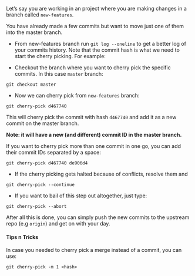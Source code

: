 
<!-- ![xxx](https://raw.githubusercontent.com/ChickenKyiv/awesome-git-article/master/img/PR/CreatePR/branch-dropdown.png) -->



Let’s say you are working in an project where you are making changes in a branch called `new-features`.

 You have already made a few commits but want to move just one of them into the master branch.

 - From new-features branch run `git log --oneline`  to get a better log of your commits history.
 Note that the commit hash is what we need to start the cherry picking.
 For example:

 - Checkout the branch where you want to cherry pick the specific commits. In this case `master` branch:

 `git checkout master`

 - Now we can cherry pick from `new-features` branch:

 `git cherry-pick d467740`

 This will cherry pick the commit with hash `d467740` and add it as a new commit on the master branch.

 **Note: it will have a new (and different) commit ID in the master branch.**

 If you want to cherry pick more than one commit in one go, you can add their commit IDs separated by a space:

 `git cherry-pick d467740 de906d4`

 - If the cherry picking gets halted because of conflicts, resolve them and

 `git cherry-pick --continue`

 - If you want to bail of this step out altogether, just type:

 `git cherry-pick --abort`

 After all this is done, you can simply push the new commits to the upstream repo (e.g `origin`) and get on with your day.

#### Tips n Tricks
In case you needed to cherry pick a merge instead of a commit, you can use:

`git cherry-pick -m 1 <hash>`
